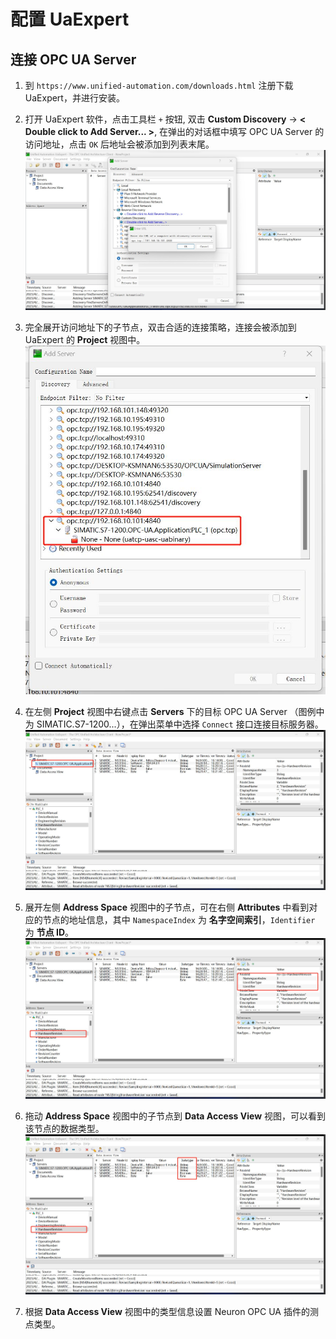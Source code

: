 # 配置 UaExpert

## 连接 OPC UA Server

1. 到 `https://www.unified-automation.com/downloads.html` 注册下载 UaExpert，并进行安装。

2. 打开 UaExpert 软件，点击工具栏 `+` 按钮, 双击 **Custom Discovery** -> **< Double click to Add Server... >**, 在弹出的对话框中填写 OPC UA Server 的访问地址，点击 `OK` 后地址会被添加到列表末尾。
  ![uaexpert1](./assets/uaexpert1.jpg)

3. 完全展开访问地址下的子节点，双击合适的连接策略，连接会被添加到 UaExpert 的 **Project** 视图中。
  ![uaexpert2](./assets/uaexpert2.jpg)

4. 在左侧 **Project** 视图中右键点击 **Servers** 下的目标 OPC UA Server （图例中为 SIMATIC.S7-1200...），在弹出菜单中选择 `Connect` 接口连接目标服务器。
  ![uaexpert3](./assets/uaexpert3.jpg)

5. 展开左侧 **Address Space** 视图中的子节点，可在右侧 **Attributes** 中看到对应的节点的地址信息，其中 `NamespaceIndex` 为 **名字空间索引**，`Identifier` 为 **节点 ID**。
  ![uaexpert4](./assets/uaexpert4.jpg)

6. 拖动 **Address Space** 视图中的子节点到 **Data Access View** 视图，可以看到该节点的数据类型。
  ![uaexpert5](./assets/uaexpert5.jpg)

7. 根据 **Data Access View** 视图中的类型信息设置 Neuron OPC UA 插件的测点类型。
